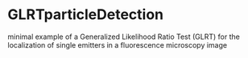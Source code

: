 # GLRTparticleDetection
minimal example of a Generalized Likelihood Ratio Test (GLRT) for the localization of single emitters in a fluorescence microscopy image
